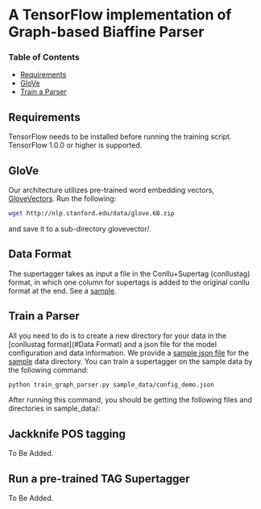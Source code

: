 # A TensorFlow implementation of Graph-based Biaffine Parser


### Table of Contents  
* [Requirements](#requirements)  
* [GloVe](#glove)
* [Train a Parser](#train)
<!--* [Notes](#notes) -->

## Requirements

TensorFlow needs to be installed before running the training script.
TensorFlow 1.0.0 or higher is supported. 

## GloVe

Our architecture utilizes pre-trained word embedding vectors, [GloveVectors](http://nlp.stanford.edu/projects/glove/). Run the following:
```bash
wget http://nlp.stanford.edu/data/glove.6B.zip 
```
and save it to a sub-directory glovevector/. 

## Data Format
The supertagger takes as input a file in the Conllu+Supertag (conllustag) format, in which one column for supertags is added to the original conllu format at the end. See a [sample](sample_data/conllu/sample.conllustag).

## <a name="train"></a>Train a Parser
All you need to do is to create a new directory for your data in the [conllustag format](#Data Format) and a json file for the model configuration and data information. We provide a [sample json file](sample_data/config_demo.json) for the [sample](sample_data) data directory. You can train a supertagger on the sample data by the following command:
```bash
python train_graph_parser.py sample_data/config_demo.json
```
After running this command, you should be getting the following files and directories in sample_data/:


## <a name="jackknife"></a>Jackknife POS tagging
To Be Added.


## <a name="pretrained"></a>Run a pre-trained TAG Supertagger

To Be Added.

<!-- ## Notes

If you use this tool for your research, please consider citing:
```
@InProceedings{Kasai&al.17,
  author =  {Jungo Kasai and Robert Frank and R. Thomas McCoy and Owen Rambow and Alexis Nasr},
  title =   {TAG Parsing with Neural Networks and Vector Representations of Supertags},
  year =    {2017},  
  booktitle =   {Proceedings of EMNLP},  
  publisher =   {Association for Computational Linguistics},
}
```
-->
